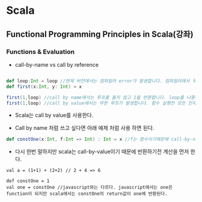 # Scala

## Functional Programming Principles in Scala(강좌)


### Functions & Evaluation

- call-by-name vs call by reference

```scala

def loop:Int = loop //현제 버전에서는 컴파일러 error가 발생합니다. 컴파일러에서 무한 재귀를 막습니다...ㅎㅎ
def first(x:Int, y: Int) = x

first(1,loop) //call by name에서는 루프를 돌지 않고 1을 반환합니다. loop를 나중에 실행하기 때문입니다.
first(1,loop) //call by value에서는 무한 루프가 발생합니다. 함수 실행전 모든 인자를 계산하기 때문입니다.

```

- Scala는 call by value를 사용한다.

- Call by name 처럼 쓰고 싶다면 아래 예제 처럼 사용 하면 된다.

```scala
def constOne(x:Int, f:Int => Int) : Int = x //f는 함수이기때문에 call-by-name처럼 사용 가능
```

- 다시 한번 말하지만 scala는 call-by-value이기 때문에 반환하기전 계산을 먼저 한다.

```
val a = (1+1) + (2+2) // 2 + 4 => 6

def constOne = 1
val one = constOne //javascript와는 다르다. javascript에서는 one은 function이 되지만 scala에서는 constOne의 return값이 one에 반환된다.
```
